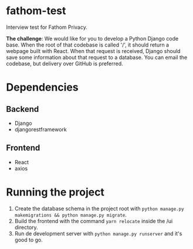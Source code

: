 # fathom-test 

Interview test for Fathom Privacy.  

**The challenge**: We would like for you to develop a Python Django code base. When the root of that codebase is called '/', it should return a webpage built with React. When that request is received, Django should save some information about that request to a database. You can email the codebase, but delivery over GitHub is preferred.

# Dependencies

## Backend ##

- Django
- djangorestframework

## Frontend ##

- React
- axios

# Running the project

1. Create the database schema in the project root with `python manage.py makemigrations && python manage.py migrate`.
2. Build the frontend with the command `yarn relocate` inside the /ui directory.
3. Run de development server with `python manage.py runserver` and it's good to go.
